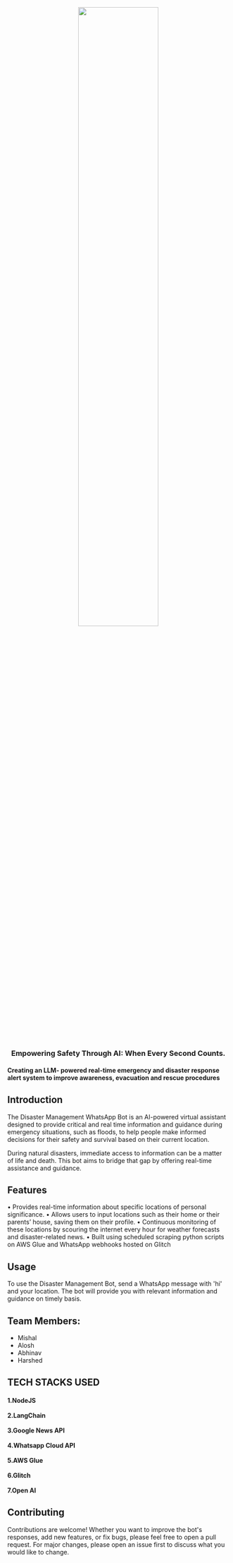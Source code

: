 <h1 align="center">
  <br>
  
  <br>
       <img src="https://i.imgur.com/Qrnruzv.png" width="60%">
      
  <br>
</h1>

<h3 align="center">Empowering Safety Through AI: When Every Second Counts. </h3>
<h4>Creating an LLM- powered real-time emergency and disaster response alert system to improve awareness, evacuation and rescue procedures 
</h4>

## Introduction

The Disaster Management WhatsApp Bot is an AI-powered virtual assistant designed to provide critical and real time information and guidance during emergency situations, such as floods, to help people make informed decisions for their safety and survival based on their current location.

During natural disasters, immediate access to information can be a matter of life and death. This bot aims to bridge that gap by offering real-time assistance and guidance.

## Features

• Provides real-time information about specific locations of personal significance.
• Allows users to input locations such as their home or their parents’ house, saving them on their profile.
• Continuous monitoring of these locations by scouring the internet every hour for weather forecasts and disaster-related
news.
• Built using scheduled scraping python scripts on AWS Glue and WhatsApp webhooks hosted on Glitch

## Usage

To use the Disaster Management Bot, send a WhatsApp message with 'hi' and your location. The bot will provide you with relevant information and guidance on timely basis.

  
## Team Members:

- Mishal
- Alosh
- Abhinav
- Harshed

## TECH STACKS USED

<h4> 
  1.NodeJS
  <br>
  <br>
  2.LangChain
  <br>
  <br>
 3.Google News API
  <br>
  <br>
 4.Whatsapp Cloud API
  <br>
  <br>
 5.AWS Glue
  <br>
  <br>
 6.Glitch
  <br>
  <br>
 7.Open AI
  <br>
  
</h4>

## Contributing

Contributions are welcome! Whether you want to improve the bot's responses, add new features, or fix bugs, please feel free to open a pull request. For major changes, please open an issue first to discuss what you would like to change.

